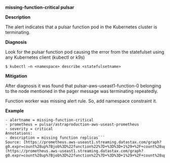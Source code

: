 **missing-function-critical pulsar**

**Description**

The alert indicates that a pulsar function pod in the  Kubernetes cluster is terminating.

**Diagnosis**

Look for the pulsar function pod causing the error from the statefulset using any Kubernetes client (kubectl or k9s)

```$ kubectl –n <namespace> describe <statefulsetname>```

**Mitigation**

After diagnosis it was found that pulsar-aws-useast1-function-0 belonging to the node mentioned in the pager message was terminating repeatedly.

Function worker was missing alert rule. So, add namespace constraint it.

**Example**

```Labels:  
- alertname = missing-function-critical  
- prometheus = pulsar/astraproduction-aws-useast-prometheus  
- severity = critical  
Annotations:  
- description = missing function replicas```  
Source: [https://prometheus.aws-useast1.streaming.datastax.com/graph?g0.expr=count%28up%7Bjob%3D%22function%22%7D+%3D%3D+1%29+%2F+count%28up%7Bjob%3D%22function%22%7D%29+%21%3D+1&g0.tab=1](https://prometheus.aws-useast1.streaming.datastax.com/graph?g0.expr=count%28up%7Bjob%3D%22function%22%7D+%3D%3D+1%29+%2F+count%28up%7Bjob%3D%22function%22%7D%29+%21%3D+1&g0.tab=1)